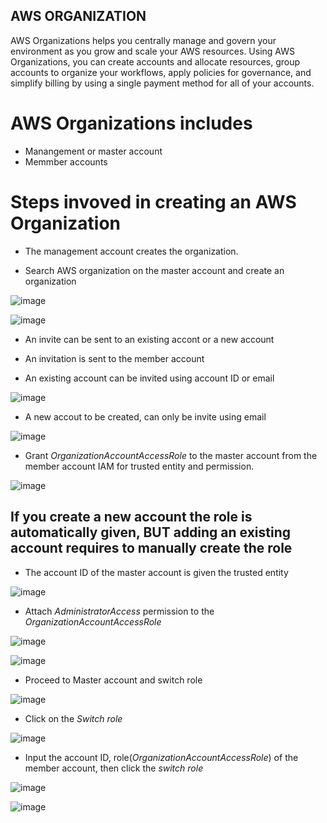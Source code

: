 
## AWS ORGANIZATION

AWS Organizations helps you centrally manage and govern your environment as you grow and scale your AWS resources. Using AWS Organizations, you can create accounts and allocate resources, group accounts to organize your workflows, apply policies for governance, and simplify billing by using a single payment method for all of your accounts.

# AWS Organizations includes

* Manangement or master account
* Memmber accounts 

# Steps invoved in creating an AWS Organization

* The management account creates the organization.

* Search AWS organization on the master account and create an organization

![image](https://user-images.githubusercontent.com/71001536/168986715-c787b206-4365-4300-b05a-b20ef9147316.png)


![image](https://user-images.githubusercontent.com/71001536/168983020-0732cbf2-0b27-4a23-baba-05c6383d305b.png)

* An invite can be sent to an existing accont or a new account 

* An invitation is sent to the member account

* An existing account can be invited using account ID or email 

![image](https://user-images.githubusercontent.com/71001536/168984164-f1cd2689-0e66-4313-97a8-86036fe68c28.png)

* A new accout to be created, can only be invite using email 

![image](https://user-images.githubusercontent.com/71001536/168983665-30c6c7ac-5833-4a0e-9786-682617a18d7d.png)

* Grant *OrganizationAccountAccessRole* to the master account from the member account IAM for trusted entity and permission.

![image](https://user-images.githubusercontent.com/71001536/168991192-aa4e0a5e-4816-490c-8d37-02d8b013e6c9.png)

## If you create a new account the role is automatically given, BUT adding an existing account requires to manually create the role

* The account ID of the master account is given the trusted entity 

![image](https://user-images.githubusercontent.com/71001536/168991466-73b8ed6e-07fe-467a-8686-dc23d454be81.png)

* Attach *AdministratorAccess* permission to the *OrganizationAccountAccessRole*

![image](https://user-images.githubusercontent.com/71001536/168994398-33527ec1-9de4-4652-a76c-1c2183a1a286.png)

![image](https://user-images.githubusercontent.com/71001536/168994958-2fb93d47-efff-4eed-8a8c-3b97dbe6c1fb.png)

* Proceed to Master account and switch role 

![image](https://user-images.githubusercontent.com/71001536/168997096-8ee68b6c-021b-4772-b30b-ee368466c877.png)

* Click on the *Switch role*

![image](https://user-images.githubusercontent.com/71001536/168997340-f3f2d832-b5d1-41a9-9418-ce2ffc044cc3.png)

* Input the account ID, role(*OrganizationAccountAccessRole*) of the member account, then click the *switch role*

![image](https://user-images.githubusercontent.com/71001536/168997677-6d4bb1f3-ded3-4c6d-a831-1ee10b15cd7b.png)

![image](https://user-images.githubusercontent.com/71001536/168999337-d671c0f0-40b6-4e08-a336-6d8fc23c476d.png)






